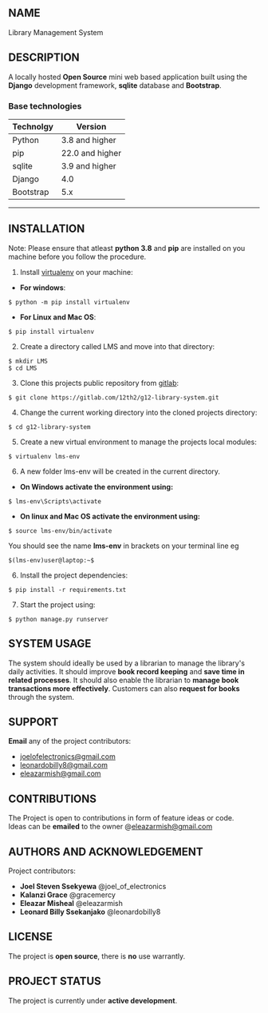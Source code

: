## NAME
Library Management System

## DESCRIPTION
A locally hosted **Open Source** mini web based application built using the **Django** development framework, **sqlite** database and **Bootstrap**.

### Base technologies
|Technolgy     | Version         |
|------------- | -------------   |
|Python        | 3.8 and higher  |
|pip           | 22.0 and higher |
|sqlite        | 3.9 and higher  |
|Django        | 4.0             |
|Bootstrap     | 5.x             |

- - - -

## INSTALLATION
Note: Please ensure that atleast **python 3.8** and **pip** are installed on you machine before you follow the procedure. 

1. Install [virtualenv](https://docs.python.org) on your machine:
* __For windows__:  
```
$ python -m pip install virtualenv
```
* __For Linux and Mac OS__:  
```
$ pip install virtualenv 
```
2. Create a directory called LMS and move into that directory:   
```
$ mkdir LMS
$ cd LMS
```

3. Clone this projects public repository from [gitlab](https://gitlab.com):  
```
$ git clone https://gitlab.com/12th2/g12-library-system.git
```

4. Change the current working directory into the cloned projects directory:  
```
$ cd g12-library-system
```

5. Create a new virtual environment to manage the projects local modules:  
```
$ virtualenv lms-env
```

6. A new folder lms-env will be created in the current directory.  
* __On Windows activate the environment using:__   
```
$ lms-env\Scripts\activate
```

* __On linux and Mac OS activate the environment using:__   
```
$ source lms-env/bin/activate  
```

You should see the name __lms-env__ in brackets on your terminal line eg    
```
$(lms-env)user@laptop:~$
```

6. Install the project dependencies:  
```
$ pip install -r requirements.txt
```

7. Start the project using:    
```
$ python manage.py runserver
```

## SYSTEM USAGE
The system should ideally be used by a librarian to manage the library's daily activities. It should improve __book record keeping__ and __save time in related processes__. It should also enable the librarian to __manage book transactions more effectively__. 
Customers can also __request for books__ through the system.

## SUPPORT
__Email__ any of the project contributors:
* joelofelectronics@gmail.com
* leonardobilly8@gmail.com
* eleazarmish@gmail.com 

## CONTRIBUTIONS
The Project is open to contributions in form of feature ideas or code.   
Ideas can be __emailed__ to the owner @eleazarmish@gmail.com

## AUTHORS AND ACKNOWLEDGEMENT
Project contributors:
* __Joel Steven Ssekyewa__ @joel_of_electronics  
* __Kalanzi Grace__ @gracemercy  
* __Eleazar Misheal__ @eleazarmish   
* __Leonard Billy Ssekanjako__ @leonardobilly8   

## LICENSE
The project is __open source__, there is __no__ use warrantly. 

## PROJECT STATUS
The project is currently under __active development__. 
